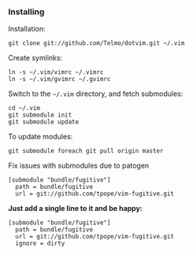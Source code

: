 ### Installing

Installation:

    git clone git://github.com/Telmo/dotvim.git ~/.vim

Create symlinks:

    ln -s ~/.vim/vimrc ~/.vimrc
    ln -s ~/.vim/gvimrc ~/.gvimrc

Switch to the `~/.vim` directory, and fetch submodules:

    cd ~/.vim
    git submodule init
    git submodule update

To update modules:

    git submodule foreach git pull origin master

Fix issues with submodules due to patogen

    [submodule "bundle/fugitive"]
      path = bundle/fugitive
      url = git://github.com/tpope/vim-fugitive.git

**Just add a single line to it and be happy:**

    [submodule "bundle/fugitive"]
      path = bundle/fugitive
      url = git://github.com/tpope/vim-fugitive.git
      ignore = dirty

